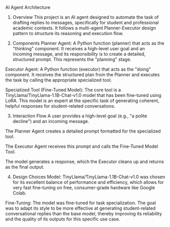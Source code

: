 AI Agent Architecture
1. Overview
This project is an AI agent designed to automate the task of drafting replies to messages, specifically for student and professional academic contexts. It follows a multi-agent Planner-Executor design pattern to structure its reasoning and execution flow.

2. Components
Planner Agent: A Python function (planner) that acts as the "thinking" component. It receives a high-level user goal and an incoming message, and its responsibility is to create a detailed, structured prompt. This represents the "planning" stage.

Executor Agent: A Python function (executor) that acts as the "doing" component. It receives the structured plan from the Planner and executes the task by calling the appropriate specialized tool.

Specialized Tool (Fine-Tuned Model): The core tool is a TinyLlama/TinyLlama-1.1B-Chat-v1.0 model that has been fine-tuned using LoRA. This model is an expert at the specific task of generating coherent, helpful responses for student-related conversations.

3. Interaction Flow
A user provides a high-level goal (e.g., "a polite decline") and an incoming message.

The Planner Agent creates a detailed prompt formatted for the specialized tool.

The Executor Agent receives this prompt and calls the Fine-Tuned Model Tool.

The model generates a response, which the Executor cleans up and returns as the final output.

4. Design Choices
Model: TinyLlama/TinyLlama-1.1B-Chat-v1.0 was chosen for its excellent balance of performance and efficiency, which allows for very fast fine-tuning on free, consumer-grade hardware like Google Colab.

Fine-Tuning: The model was fine-tuned for task specialization. The goal was to adapt its style to be more effective at generating student-related conversational replies than the base model, thereby improving its reliability and the quality of its outputs for this specific use case.